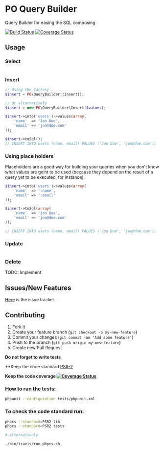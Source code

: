 # PO Query Builder

Query Builder for easing the SQL composing

[![Build Status](https://travis-ci.org/mjacobus/php-query-builder.png?branch=master)](https://travis-ci.org/mjacobus/php-objects)
[![Coverage Status](https://coveralls.io/repos/mjacobus/php-query-builder/badge.png)](https://coveralls.io/r/mjacobus/php-objects)

## Usage

### Select
```php

```

### Insert

```php
// Using the factory
$insert = PO\QueryBuilder::insert();

// Or alternatively
$insert = new PO\QueryBuilder\Insert($values);

$insert->into('users')->values(array(
    'name'  => 'Jon Doe',
    'email' => 'jon@doe.com'
));

$insert->toSql();
// INSERT INTO users (name, email) VALUES ('Jon Doe', 'jon@doe.com');
```

### Using place holders

Placeholders are a good way for building your queries when you don't know what values are goint to be used (because they depend on the result of a query yet to be executed, for instance).

```php
$insert->into('users')->values(array(
    'name'  => ':name',
    'email' => ':email'
));

$insert->toSql(array(
    'name'  => 'Jon Doe',
    'email' => 'jon@doe.com'
));

// INSERT INTO users (name, email) VALUES ('Jon Doe', 'jon@doe.com');

```

### Update
```php

```

### Delete

TODO: Implement

## Issues/New Features

[Here](issues) is the issue tracker.

## Contributing

1. Fork it
2. Create your feature branch (`git checkout -b my-new-feature`)
3. Commit your changes (`git commit -am 'Add some feature'`)
4. Push to the branch (`git push origin my-new-feature`)
5. Create new Pull Request

**Do not forget to write tests**

**Keep the code standard [PSR-2](https://github.com/php-fig/fig-standards/blob/master/accepted/PSR-2-coding-style-guide.md)

**Keep the code coverage [![Coverage Status](https://coveralls.io/repos/mjacobus/php-query-builder/badge.png)](https://coveralls.io/r/mjacobus/php-objects)**
### How to run the tests:

```bash
phpunit --configuration tests/phpunit.xml
```

### To check the code standard run:

```bash
phpcs --standard=PSR2 lib
phpcs --standard=PSR2 tests

# alternatively

./bin/travis/run_phpcs.sh
```
